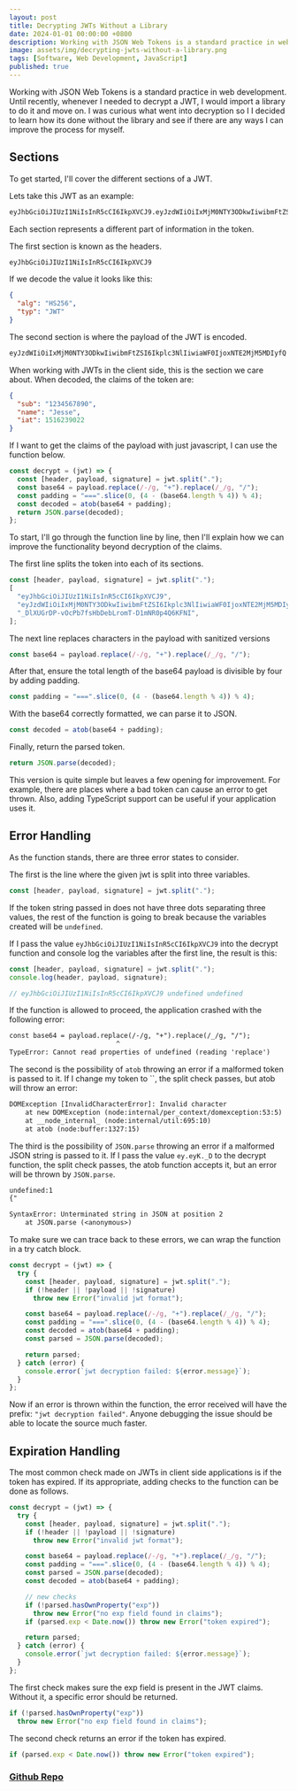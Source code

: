 ```yaml
---
layout: post
title: Decrypting JWTs Without a Library
date: 2024-01-01 00:00:00 +0800
description: Working with JSON Web Tokens is a standard practice in web development. Until recently, whenever I needed to decrypt a JWT, I would import a library to do it and move on. I was curious what went into decryption so I I decided to learn how its done without the library and see if there are any ways I can improve the process for myself..
image: assets/img/decrypting-jwts-without-a-library.png
tags: [Software, Web Development, JavaScript]
published: true
---
```


Working with JSON Web Tokens is a standard practice in web development. Until recently, whenever I needed to decrypt a JWT, I would import a library to do it and move on. I was curious what went into decryption so I I decided to learn how its done without the library and see if there are any ways I can improve the process for myself.

## Sections

To get started, I'll cover the different sections of a JWT.

Lets take this JWT as an example:

```bash
eyJhbGciOiJIUzI1NiIsInR5cCI6IkpXVCJ9.eyJzdWIiOiIxMjM0NTY3ODkwIiwibmFtZSI6Ikplc3NlIiwiaWF0IjoxNTE2MjM5MDIyfQ._DlXUGrDP-vOcPb7fsHbDebLromT-D1mNR0p4Q6KFNI
```

Each section represents a different part of information in the token.

The first section is known as the headers.

```bash
eyJhbGciOiJIUzI1NiIsInR5cCI6IkpXVCJ9
```

If we decode the value it looks like this:

```json
{
  "alg": "HS256",
  "typ": "JWT"
}
```

The second section is where the payload of the JWT is encoded.

```bash
eyJzdWIiOiIxMjM0NTY3ODkwIiwibmFtZSI6Ikplc3NlIiwiaWF0IjoxNTE2MjM5MDIyfQ
```

When working with JWTs in the client side, this is the section we care about. When decoded, the claims of the token are:

```json
{
  "sub": "1234567890",
  "name": "Jesse",
  "iat": 1516239022
}
```

If I want to get the claims of the payload with just javascript, I can use the function below.

```javascript
const decrypt = (jwt) => {
  const [header, payload, signature] = jwt.split(".");
  const base64 = payload.replace(/-/g, "+").replace(/_/g, "/");
  const padding = "===".slice(0, (4 - (base64.length % 4)) % 4);
  const decoded = atob(base64 + padding);
  return JSON.parse(decoded);
};
```

To start, I'll go through the function line by line, then I'll explain how we can improve the functionality beyond decryption of the claims.

The first line splits the token into each of its sections.

```javascript
const [header, payload, signature] = jwt.split(".");
[
  "eyJhbGciOiJIUzI1NiIsInR5cCI6IkpXVCJ9",
  "eyJzdWIiOiIxMjM0NTY3ODkwIiwibmFtZSI6Ikplc3NlIiwiaWF0IjoxNTE2MjM5MDIyfQ",
  "_DlXUGrDP-vOcPb7fsHbDebLromT-D1mNR0p4Q6KFNI",
];
```

The next line replaces characters in the payload with sanitized versions

```javascript
const base64 = payload.replace(/-/g, "+").replace(/_/g, "/");
```

After that, ensure the total length of the base64 payload is divisible by four by adding padding.

```javascript
const padding = "===".slice(0, (4 - (base64.length % 4)) % 4);
```

With the base64 correctly formatted, we can parse it to JSON.

```javascript
const decoded = atob(base64 + padding);
```

Finally, return the parsed token.

```javascript
return JSON.parse(decoded);
```

This version is quite simple but leaves a few opening for improvement. For example, there are places where a bad token can cause an error to get thrown. Also, adding TypeScript support can be useful if your application uses it.

## Error Handling

As the function stands, there are three error states to consider.

The first is the line where the given jwt is split into three variables.

```javascript
const [header, payload, signature] = jwt.split(".");
```

If the token string passed in does not have three dots separating three values, the rest of the function is going to break because the variables created will be `undefined`.

If I pass the value `eyJhbGciOiJIUzI1NiIsInR5cCI6IkpXVCJ9` into the decrypt function and console log the variables after the first line, the result is this:

```javascript
const [header, payload, signature] = jwt.split(".");
console.log(header, payload, signature);

// eyJhbGciOiJIUzI1NiIsInR5cCI6IkpXVCJ9 undefined undefined
```

If the function is allowed to proceed, the application crashed with the following error:

```txt
const base64 = payload.replace(/-/g, "+").replace(/_/g, "/");
                           ^
TypeError: Cannot read properties of undefined (reading 'replace')
```

The second is the possibility of `atob` throwing an error if a malformed token is passed to it. If I change my token to ``, the split check passes, but atob will throw an error:

```txt
DOMException [InvalidCharacterError]: Invalid character
    at new DOMException (node:internal/per_context/domexception:53:5)
    at __node_internal_ (node:internal/util:695:10)
    at atob (node:buffer:1327:15)
```

The third is the possibility of `JSON.parse` throwing an error if a malformed JSON string is passed to it. If I pass the value `ey.eyK._D` to the decrypt function, the split check passes, the atob function accepts it, but an error will be thrown by `JSON.parse`.

```txt
undefined:1
{"

SyntaxError: Unterminated string in JSON at position 2
    at JSON.parse (<anonymous>)
```

To make sure we can trace back to these errors, we can wrap the function in a try catch block.

```javascript
const decrypt = (jwt) => {
  try {
    const [header, payload, signature] = jwt.split(".");
    if (!header || !payload || !signature)
      throw new Error("invalid jwt format");

    const base64 = payload.replace(/-/g, "+").replace(/_/g, "/");
    const padding = "===".slice(0, (4 - (base64.length % 4)) % 4);
    const decoded = atob(base64 + padding);
    const parsed = JSON.parse(decoded);

    return parsed;
  } catch (error) {
    console.error(`jwt decryption failed: ${error.message}`);
  }
};
```

Now if an error is thrown within the function, the error received will have the prefix: `"jwt decryption failed"`. Anyone debugging the issue should be able to locate the source much faster.

## Expiration Handling

The most common check made on JWTs in client side applications is if the token has expired. If its appropriate, adding checks to the function can be done as follows.

```javascript
const decrypt = (jwt) => {
  try {
    const [header, payload, signature] = jwt.split(".");
    if (!header || !payload || !signature)
      throw new Error("invalid jwt format");

    const base64 = payload.replace(/-/g, "+").replace(/_/g, "/");
    const padding = "===".slice(0, (4 - (base64.length % 4)) % 4);
    const parsed = JSON.parse(decoded);
    const decoded = atob(base64 + padding);

    // new checks
    if (!parsed.hasOwnProperty("exp"))
      throw new Error("no exp field found in claims");
    if (parsed.exp < Date.now()) throw new Error("token expired");

    return parsed;
  } catch (error) {
    console.error(`jwt decryption failed: ${error.message}`);
  }
};
```

The first check makes sure the exp field is present in the JWT claims. Without it, a specific error should be returned.

```javascript
if (!parsed.hasOwnProperty("exp"))
  throw new Error("no exp field found in claims");
```

The second check returns an error if the token has expired.

```javascript
if (parsed.exp < Date.now()) throw new Error("token expired");
```

### [Github Repo](https://github.com/JWLangford/decrypting-jwts-without-a-library)
